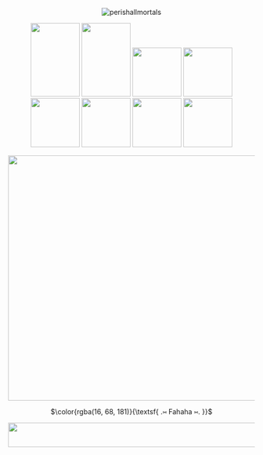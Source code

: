 <p align="center"> 
  <img src="https://komarev.com/ghpvc/?username=perishallmortals&label=Profile%20views&color=97ebf6&style=plastic" alt="perishallmortals" /> </p>
</p>

<p align=center> 
  <img width="100" height="150" src="https://64.media.tumblr.com/048d2cb937e595f3bdb72b019f456a87/edd1601488a85f96-7e/s250x400/c1714a1045b2f9635eb7e9140b700a6bbb44c844.gifv"> <img width="100" height="150" src="https://64.media.tumblr.com/9e30b7af533da55246be908bd45b1316/3052e5e9935eef72-4a/s250x400/835f3aa1ee7ad43a72d488ac8f75fe76b2f33fee.gifv"> <img width="100" height"150" src="https://64.media.tumblr.com/e365f2f185d298b3c5b60f29d5d3ec59/8e782af85249706f-a9/s100x200/e8f0186865db46e5a784a23c62ba7e7a493a6f8f.gifv"> <img width="100" height"150" src="https://64.media.tumblr.com/a6f3d953d1339018deb168b8eae8aa26/752eeced39fef378-4c/s250x400/35fd54a3b63a3357aef836afb1c22ace3b27577c.gifv"> <img width="100" height"150" src="https://64.media.tumblr.com/3360bb7b9424e0b3047866acbd9faf59/b7f9d37bc2a06c5e-f2/s100x200/497f39163a15342ef4ca232bb03d0c40f946d4fe.gifv"> <img width="100" height"150" src="https://64.media.tumblr.com/666a5528c9fb5f87bb1cf4e24b0c2f80/10da6cde394aee6e-fb/s100x200/015a095085d0ff7607fc4c497ebca7659a423c4f.gifv"> <img width="100" height"150" src="https://64.media.tumblr.com/d04b87c4352bd84b54f447570666ee19/3c9a476b99d675e6-26/s100x200/c04403a89da1d74829bb025ce133b725e01cbe52.png"> <img width="100" height"150" src="https://64.media.tumblr.com/d47772572ce941132d3772dd242ede63/64104f05e58e5ee5-0a/s100x200/668148107a94a76d2c8b9c588b6d41541aa9fd7e.gif">
</p>


 
<p align=center>
  <img width="1000" height="500" src="https://i.pinimg.com/736x/69/55/29/6955297bfb1a882b76e025e2a0f47e54.jpg">
</p>


<p align=center>
$\color{rgba(16, 68, 181)}{\textsf{ .⑅ Fahaha ⑅. }}$<br/>





<p align=center>
 <img width="1000" height="50" src="https://64.media.tumblr.com/b3b1b81fb871318fdededb960b13f40a/2bd480caae74b1ef-ad/s2048x3072/d924a02ad5ecba1e87779f14abb4946757c8ee40.png">
